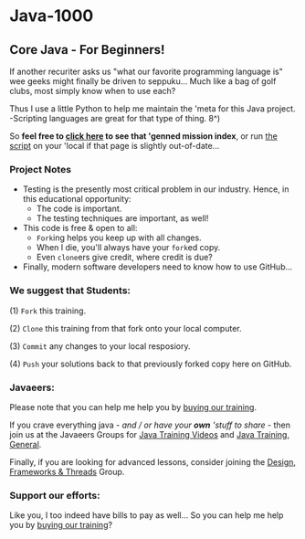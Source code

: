 # Java-1000
## Core Java - For Beginners!

If another recuriter asks us "what our favorite
programming language is" wee geeks might finally be 
driven to seppuku... Much like a bag of golf clubs, most simply know 
when to use each? 

Thus I use a little Python to help me maintain the 'meta for this Java 
project. -Scripting languages are great for that type of thing. 8^)

So **feel free to [click here](./MISSIONS.md) to see that 'genned mission
index**, or run [the script](./missions.py) on your 'local if that page is 
slightly out-of-date...

### Project Notes
* Testing is the presently most critical problem in our industry. 
Hence, in this educational opportunity:
  * The code is important.
  * The testing techniques are important, as well!
* This code is free & open to all: 
  * `Fork`ing helps you keep up with all changes.
  * When I die, you'll always have your `fork`ed copy.
  * Even `clone`ers give credit, where credit is due?
* Finally, modern software developers need to know how to use GitHub...

### We suggest that Students: 

(1) `Fork` this training.

(2) `Clone` this training from that fork onto your local computer.

(3) `Commit` any changes to your local resposiory.

(4) `Push` your solutions back to that previously forked copy here on GitHub.

### Javaeers:
Please note that you can help me help you 
by [buying our training](https://www.udemy.com/course/how-to-java).

If you crave everything java - _and / or have your **own** 
'stuff to share_ - then join us at the 
Javaeers Groups for [Java Training Videos](https://www.facebook.com/JavaVideos9000/)
and [Java Training, General](https://www.facebook.com/groups/javatraining9000/).

Finally, if you are looking for advanced lessons, consider joining the 
[Design, Frameworks & Threads](https://www.facebook.com/Java-Design-Frameworks-Thread-Video-Training-670850766419490) 
Group.

### Support our efforts:
Like you, I too indeed have bills to pay as well... So you can help me help you
by [buying our training](https://www.udemy.com/course/how-to-java)?
